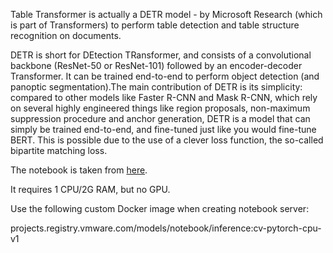 Table Transformer is actually a DETR model - by Microsoft Research (which is part of Transformers) to perform table detection and table structure recognition on documents.

DETR is short for DEtection TRansformer, and consists of a convolutional backbone (ResNet-50 or ResNet-101) followed by an encoder-decoder Transformer. It can be trained end-to-end to perform object detection (and panoptic segmentation).The main contribution of DETR is its simplicity: compared to other models like Faster R-CNN and Mask R-CNN, which rely on several highly engineered things like region proposals, non-maximum suppression procedure and anchor generation, DETR is a model that can simply be trained end-to-end, and fine-tuned just like you would fine-tune BERT. This is possible due to the use of a clever loss function, the so-called bipartite matching loss.

The notebook is taken from [here](https://github.com/NielsRogge/Transformers-Tutorials/blob/master/Table%20Transformer/Using_Table_Transformer_for_table_detection_and_table_structure_recognition.ipynb).

It requires 1 CPU/2G RAM, but no GPU.

Use the following custom Docker image when creating notebook server:

projects.registry.vmware.com/models/notebook/inference:cv-pytorch-cpu-v1
